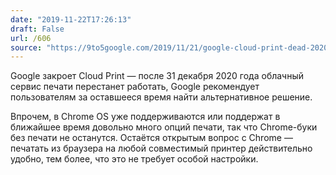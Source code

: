```yaml
---
date: "2019-11-22T17:26:13"
draft: False
url: /606
source: "https://9to5google.com/2019/11/21/google-cloud-print-dead-2020/"
---
```


Google закроет Cloud Print — после 31 декабря 2020 года облачный сервис печати перестанет работать, Google рекомендует пользователям за оставшееся время найти альтернативное решение.

Впрочем, в Chrome OS уже поддерживаются или поддержат в ближайшее время довольно много опций печати, так что Chrome-буки без печати не останутся. Остаётся открытым вопрос с Chrome — печатать из браузера на любой совместимый принтер действительно удобно, тем более, что это не требует особой настройки.
